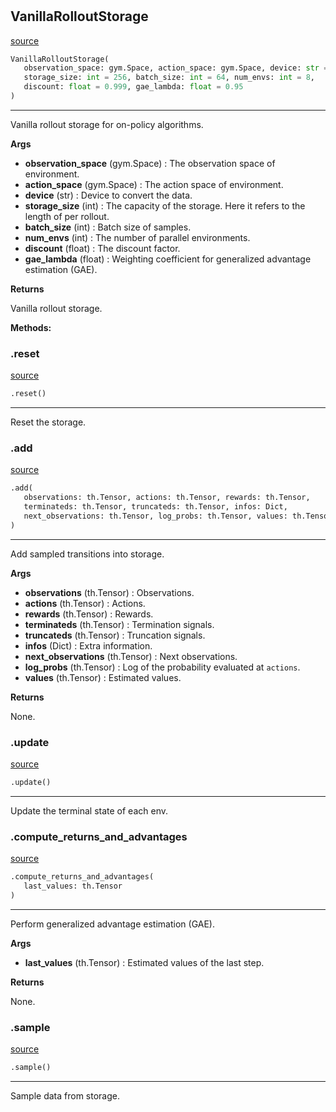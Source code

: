 #


## VanillaRolloutStorage
[source](https://github.com/RLE-Foundation/rllte/blob/main/rllte/xploit/storage/vanilla_rollout_storage.py/#L36)
```python 
VanillaRolloutStorage(
   observation_space: gym.Space, action_space: gym.Space, device: str = 'cpu',
   storage_size: int = 256, batch_size: int = 64, num_envs: int = 8,
   discount: float = 0.999, gae_lambda: float = 0.95
)
```


---
Vanilla rollout storage for on-policy algorithms.


**Args**

* **observation_space** (gym.Space) : The observation space of environment.
* **action_space** (gym.Space) : The action space of environment.
* **device** (str) : Device to convert the data.
* **storage_size** (int) : The capacity of the storage. Here it refers to the length of per rollout.
* **batch_size** (int) : Batch size of samples.
* **num_envs** (int) : The number of parallel environments.
* **discount** (float) : The discount factor.
* **gae_lambda** (float) : Weighting coefficient for generalized advantage estimation (GAE).


**Returns**

Vanilla rollout storage.


**Methods:**


### .reset
[source](https://github.com/RLE-Foundation/rllte/blob/main/rllte/xploit/storage/vanilla_rollout_storage.py/#L69)
```python
.reset()
```

---
Reset the storage.

### .add
[source](https://github.com/RLE-Foundation/rllte/blob/main/rllte/xploit/storage/vanilla_rollout_storage.py/#L89)
```python
.add(
   observations: th.Tensor, actions: th.Tensor, rewards: th.Tensor,
   terminateds: th.Tensor, truncateds: th.Tensor, infos: Dict,
   next_observations: th.Tensor, log_probs: th.Tensor, values: th.Tensor
)
```

---
Add sampled transitions into storage.


**Args**

* **observations** (th.Tensor) : Observations.
* **actions** (th.Tensor) : Actions.
* **rewards** (th.Tensor) : Rewards.
* **terminateds** (th.Tensor) : Termination signals.
* **truncateds** (th.Tensor) : Truncation signals.
* **infos** (Dict) : Extra information.
* **next_observations** (th.Tensor) : Next observations.
* **log_probs** (th.Tensor) : Log of the probability evaluated at `actions`.
* **values** (th.Tensor) : Estimated values.


**Returns**

None.

### .update
[source](https://github.com/RLE-Foundation/rllte/blob/main/rllte/xploit/storage/vanilla_rollout_storage.py/#L129)
```python
.update()
```

---
Update the terminal state of each env.

### .compute_returns_and_advantages
[source](https://github.com/RLE-Foundation/rllte/blob/main/rllte/xploit/storage/vanilla_rollout_storage.py/#L134)
```python
.compute_returns_and_advantages(
   last_values: th.Tensor
)
```

---
Perform generalized advantage estimation (GAE).


**Args**

* **last_values** (th.Tensor) : Estimated values of the last step.


**Returns**

None.

### .sample
[source](https://github.com/RLE-Foundation/rllte/blob/main/rllte/xploit/storage/vanilla_rollout_storage.py/#L159)
```python
.sample()
```

---
Sample data from storage.

